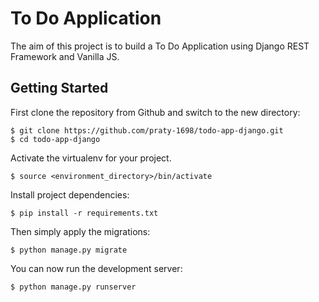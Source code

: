 # To Do Application

The aim of this project is to build a To Do Application using Django REST Framework and Vanilla JS.

## Getting Started

First clone the repository from Github and switch to the new directory:

    $ git clone https://github.com/praty-1698/todo-app-django.git
    $ cd todo-app-django
    
Activate the virtualenv for your project.

    $ source <environment_directory>/bin/activate
    
Install project dependencies:

    $ pip install -r requirements.txt
    
    
Then simply apply the migrations:

    $ python manage.py migrate
    

You can now run the development server:

    $ python manage.py runserver
